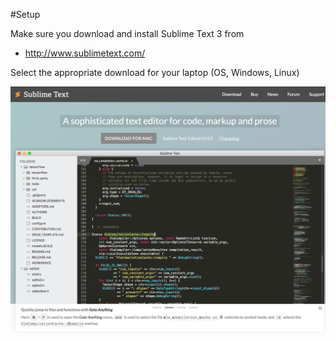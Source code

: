 #Setup

Make sure you download and install Sublime Text 3 from

 - <http://www.sublimetext.com/>

Select the appropriate download for your laptop (OS, Windows, Linux)

![](./img/01.png)

